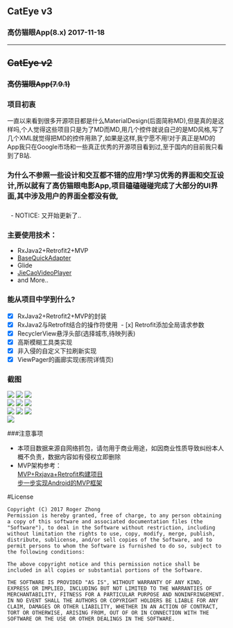 ## CatEye v3
### 高仿猫眼App(8.x) 2017-11-18
---

## ~~CatEye v2~~
### ~~高仿猫眼App(7.9.1)~~


### 项目初衷
一直以来看到很多开源项目都是什么MaterialDesign(后面简称MD),但是真的是这样吗,个人觉得这些项目只是为了MD而MD,用几个控件就说自己的是MD风格,写了几个XML就觉得把MD的控件用熟了,如果是这样,我宁愿不用!对于真正是MD的App我只在Google市场和一些真正优秀的开源项目看到过,至于国内的目前我只看到了B站.

### 为什么不参照一些设计和交互都不错的应用?学习优秀的界面和交互设计,所以就有了高仿猫眼电影App,项目磕磕碰碰完成了大部分的UI界面,其中涉及用户的界面全都没有做,

### 
   - NOTICE: 又开始更新了..
### 主要使用技术：
  - RxJava2+Retrofit2+MVP
  - [BaseQuickAdapter](https://github.com/CymChad/BaseRecyclerViewAdapterHelper)
  - Glide
  - [JieCaoVideoPlayer](https://github.com/lipangit/JieCaoVideoPlayer)
  - and More..
  
### 能从项目中学到什么?
  - [x] RxJava2+Retrofit2+MVP的封装
  - [x] RxJava2与Retrofit结合的操作符使用
  - [x] Retrofit添加全局请求参数
  - [x] RecyclerView悬浮头部(选择城市,待映列表)
  - [x] 高斯模糊工具类实现
  - [x] 非入侵的自定义下拉刷新实现
  - [x] ViewPager的画廊实现(影院详情页)
  
### 截图
![](https://github.com/Cicinnus0407/CatEye/blob/v2/screenShoot/device-2017-07-01-170714.png)
![](https://github.com/Cicinnus0407/CatEye/blob/v2/screenShoot/device-2017-07-01-170754.png)
![](https://github.com/Cicinnus0407/CatEye/blob/v2/screenShoot/device-2017-07-01-170833.png)
</br>
![](https://github.com/Cicinnus0407/CatEye/blob/v2/screenShoot/device-2017-07-01-170944.png)
![](https://github.com/Cicinnus0407/CatEye/blob/v2/screenShoot/device-2017-07-01-171000.png)
![](https://github.com/Cicinnus0407/CatEye/blob/v2/screenShoot/device-2017-07-01-171423.png)
</br>
![](https://github.com/Cicinnus0407/CatEye/blob/v2/screenShoot/device-2017-07-01-171502.png)
![](https://github.com/Cicinnus0407/CatEye/blob/v2/screenShoot/device-2017-07-01-172138.png)
![](https://github.com/Cicinnus0407/CatEye/blob/v2/screenShoot/device-2017-07-01-172240.png)
</br>
![](https://github.com/Cicinnus0407/CatEye/blob/v2/screenShoot/device-2017-07-01-172359.png)
</br>

###注意事项

- 本项目数据来源自网络抓包，请勿用于商业用途，如因商业性质导致纠纷本人概不负责，数据内容如有侵权立即删除</br>
- MVP架构参考：</br>
[MVP+Rxjava+Retrofit构建项目](http://www.jianshu.com/p/b1da0387f805 )</br>
[步一步实现Android的MVP框架](http://mp.weixin.qq.com/s?__biz=MzA3NTYzODYzMg==&mid=2653577546&idx=1&sn=e10be159645a3aa8f6d6f209420fb412&scene=0#wechat_redirect)


#License
```
Copyright (C) 2017 Roger Zhong
Permission is hereby granted, free of charge, to any person obtaining a copy of this software and associated documentation files (the "Software"), to deal in the Software without restriction, including without limitation the rights to use, copy, modify, merge, publish, distribute, sublicense, and/or sell copies of the Software, and to permit persons to whom the Software is furnished to do so, subject to the following conditions:

The above copyright notice and this permission notice shall be included in all copies or substantial portions of the Software.

THE SOFTWARE IS PROVIDED "AS IS", WITHOUT WARRANTY OF ANY KIND, EXPRESS OR IMPLIED, INCLUDING BUT NOT LIMITED TO THE WARRANTIES OF MERCHANTABILITY, FITNESS FOR A PARTICULAR PURPOSE AND NONINFRINGEMENT. IN NO EVENT SHALL THE AUTHORS OR COPYRIGHT HOLDERS BE LIABLE FOR ANY CLAIM, DAMAGES OR OTHER LIABILITY, WHETHER IN AN ACTION OF CONTRACT, TORT OR OTHERWISE, ARISING FROM, OUT OF OR IN CONNECTION WITH THE SOFTWARE OR THE USE OR OTHER DEALINGS IN THE SOFTWARE.
